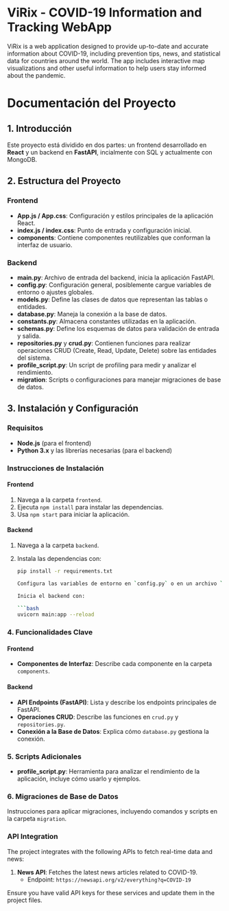 # ViRix - COVID-19 Information and Tracking WebApp

ViRix is a web application designed to provide up-to-date and accurate information about COVID-19, including prevention tips, news, and statistical data for countries around the world. The app includes interactive map visualizations and other useful information to help users stay informed about the pandemic.

# Documentación del Proyecto

## 1. Introducción

Este proyecto está dividido en dos partes: un frontend desarrollado en **React** y un backend en **FastAPI**, incialmente con SQL y actualmente con MongoDB.

## 2. Estructura del Proyecto

### Frontend

- **App.js / App.css**: Configuración y estilos principales de la aplicación React.
- **index.js / index.css**: Punto de entrada y configuración inicial.
- **components**: Contiene componentes reutilizables que conforman la interfaz de usuario.

### Backend

- **main.py**: Archivo de entrada del backend, inicia la aplicación FastAPI.
- **config.py**: Configuración general, posiblemente cargue variables de entorno o ajustes globales.
- **models.py**: Define las clases de datos que representan las tablas o entidades.
- **database.py**: Maneja la conexión a la base de datos.
- **constants.py**: Almacena constantes utilizadas en la aplicación.
- **schemas.py**: Define los esquemas de datos para validación de entrada y salida.
- **repositories.py** y **crud.py**: Contienen funciones para realizar operaciones CRUD (Create, Read, Update, Delete) sobre las entidades del sistema.
- **profile_script.py**: Un script de profiling para medir y analizar el rendimiento.
- **migration**: Scripts o configuraciones para manejar migraciones de base de datos.

## 3. Instalación y Configuración

### Requisitos

- **Node.js** (para el frontend)
- **Python 3.x** y las librerías necesarias (para el backend)

### Instrucciones de Instalación

#### Frontend

1. Navega a la carpeta `frontend`.
2. Ejecuta `npm install` para instalar las dependencias.
3. Usa `npm start` para iniciar la aplicación.

#### Backend

1. Navega a la carpeta `backend`.
2. Instala las dependencias con:

   ```bash
   pip install -r requirements.txt

   Configura las variables de entorno en `config.py` o en un archivo `.env`.

   Inicia el backend con:

   ```bash
   uvicorn main:app --reload

### 4. Funcionalidades Clave

#### Frontend

- **Componentes de Interfaz**: Describe cada componente en la carpeta `components`.

#### Backend

- **API Endpoints (FastAPI)**: Lista y describe los endpoints principales de FastAPI.
- **Operaciones CRUD**: Describe las funciones en `crud.py` y `repositories.py`.
- **Conexión a la Base de Datos**: Explica cómo `database.py` gestiona la conexión.

### 5. Scripts Adicionales

- **profile_script.py**: Herramienta para analizar el rendimiento de la aplicación, incluye cómo usarlo y ejemplos.

### 6. Migraciones de Base de Datos

Instrucciones para aplicar migraciones, incluyendo comandos y scripts en la carpeta `migration`.

### API Integration

The project integrates with the following APIs to fetch real-time data and news:

1. **News API**: Fetches the latest news articles related to COVID-19.
   - Endpoint: `https://newsapi.org/v2/everything?q=COVID-19`

Ensure you have valid API keys for these services and update them in the project files.

